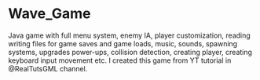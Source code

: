 # Wave_Game
Java game with full menu system, enemy IA, player customization, reading writing files for game saves and game loads, music, sounds, spawning systems, upgrades power-ups, collision detection, creating player, creating keyboard input movement etc.
I created this game from YT tutorial in @RealTutsGML channel.
